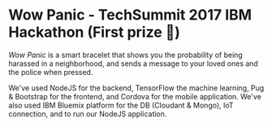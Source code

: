 # Wow Panic - TechSummit 2017 IBM Hackathon (First prize :crown:)

_Wow Panic_ is a smart bracelet that shows you the probability of being harassed in a neighborhood, and sends a message to your loved ones and the police when pressed. 

We've used NodeJS for the backend, TensorFlow the machine learning, Pug & Bootstrap for the frontend, and Cordova for the mobile application. We've also used IBM Bluemix platform for the DB (Cloudant & Mongo), IoT connection, and to run our NodeJS application. 

